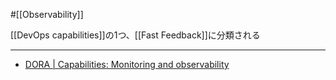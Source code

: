 #[[Observability]]

[[DevOps capabilities]]の1つ、[[Fast Feedback]]に分類される

---

- [DORA | Capabilities: Monitoring and observability](https://dora.dev/capabilities/monitoring-and-observability/)